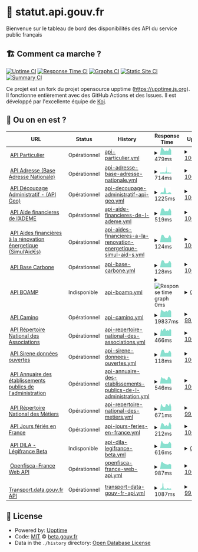 # 🚥 statut.api.gouv.fr

Bienvenue sur le tableau de bord des disponibilités des API du service public français

## 🏗 Comment ca marche ?

[![Uptime CI](https://github.com/betagouv/status.api.gouv.fr/workflows/Uptime%20CI/badge.svg)](https://github.com/betagouv/statut.api.gouv.fr/actions?query=workflow%3A%22Uptime+CI%22)
[![Response Time CI](https://github.com/betagouv/status.api.gouv.fr/workflows/Response%20Time%20CI/badge.svg)](https://github.com/betagouv/statut.api.gouv.fr/actions?query=workflow%3A%22Response+Time+CI%22)
[![Graphs CI](https://github.com/betagouv/status.api.gouv.fr/workflows/Graphs%20CI/badge.svg)](https://github.com/betagouv/statut.api.gouv.fr/actions?query=workflow%3A%22Graphs+CI%22)
[![Static Site CI](https://github.com/betagouv/status.api.gouv.fr/workflows/Static%20Site%20CI/badge.svg)](https://github.com/betagouv/statut.api.gouv.fr/actions?query=workflow%3A%22Static+Site+CI%22)
[![Summary CI](https://github.com/betagouv/status.api.gouv.fr/workflows/Summary%20CI/badge.svg)](https://github.com/betagouv/statut.api.gouv.fr/actions?query=workflow%3A%22Summary+CI%22)

Ce projet est un fork du projet opensource upptime (https://upptime.js.org). Il fonctionne entièrement avec des GitHub Actions et des Issues. Il est développé par l'excellente équipe de [Koj](https://koj.co).

## 🦦 Ou on en est ?

<!--start: status pages-->
<!-- This summary is generated by Upptime (https://github.com/upptime/upptime) -->
<!-- Do not edit this manually, your changes will be overwritten -->
<!-- prettier-ignore -->
| URL | Status | History | Response Time | Uptime |
| --- | ------ | ------- | ------------- | ------ |
| <img alt="" src="https://favicons.githubusercontent.com/particulier.api.gouv.fr" height="13"> [API Particulier](https://particulier.api.gouv.fr/api/ping) | Opérationnel | [api-particulier.yml](https://github.com/betagouv/statut.api.gouv.fr/commits/HEAD/history/api-particulier.yml) | <details><summary><img alt="Response time graph" src="./graphs/api-particulier/response-time-week.png" height="20"> 479ms</summary><br><a href="https://statut.api.gouv.fr/history/api-particulier"><img alt="Response time 667" src="https://img.shields.io/endpoint?url=https%3A%2F%2Fraw.githubusercontent.com%2Fbetagouv%2Fstatut.api.gouv.fr%2FHEAD%2Fapi%2Fapi-particulier%2Fresponse-time.json"></a><br><a href="https://statut.api.gouv.fr/history/api-particulier"><img alt="24-hour response time 375" src="https://img.shields.io/endpoint?url=https%3A%2F%2Fraw.githubusercontent.com%2Fbetagouv%2Fstatut.api.gouv.fr%2FHEAD%2Fapi%2Fapi-particulier%2Fresponse-time-day.json"></a><br><a href="https://statut.api.gouv.fr/history/api-particulier"><img alt="7-day response time 479" src="https://img.shields.io/endpoint?url=https%3A%2F%2Fraw.githubusercontent.com%2Fbetagouv%2Fstatut.api.gouv.fr%2FHEAD%2Fapi%2Fapi-particulier%2Fresponse-time-week.json"></a><br><a href="https://statut.api.gouv.fr/history/api-particulier"><img alt="30-day response time 564" src="https://img.shields.io/endpoint?url=https%3A%2F%2Fraw.githubusercontent.com%2Fbetagouv%2Fstatut.api.gouv.fr%2FHEAD%2Fapi%2Fapi-particulier%2Fresponse-time-month.json"></a><br><a href="https://statut.api.gouv.fr/history/api-particulier"><img alt="1-year response time 667" src="https://img.shields.io/endpoint?url=https%3A%2F%2Fraw.githubusercontent.com%2Fbetagouv%2Fstatut.api.gouv.fr%2FHEAD%2Fapi%2Fapi-particulier%2Fresponse-time-year.json"></a></details> | <details><summary><a href="https://statut.api.gouv.fr/history/api-particulier">100.00%</a></summary><a href="https://statut.api.gouv.fr/history/api-particulier"><img alt="All-time uptime 100.00%" src="https://img.shields.io/endpoint?url=https%3A%2F%2Fraw.githubusercontent.com%2Fbetagouv%2Fstatut.api.gouv.fr%2FHEAD%2Fapi%2Fapi-particulier%2Fuptime.json"></a><br><a href="https://statut.api.gouv.fr/history/api-particulier"><img alt="24-hour uptime 100.00%" src="https://img.shields.io/endpoint?url=https%3A%2F%2Fraw.githubusercontent.com%2Fbetagouv%2Fstatut.api.gouv.fr%2FHEAD%2Fapi%2Fapi-particulier%2Fuptime-day.json"></a><br><a href="https://statut.api.gouv.fr/history/api-particulier"><img alt="7-day uptime 100.00%" src="https://img.shields.io/endpoint?url=https%3A%2F%2Fraw.githubusercontent.com%2Fbetagouv%2Fstatut.api.gouv.fr%2FHEAD%2Fapi%2Fapi-particulier%2Fuptime-week.json"></a><br><a href="https://statut.api.gouv.fr/history/api-particulier"><img alt="30-day uptime 100.00%" src="https://img.shields.io/endpoint?url=https%3A%2F%2Fraw.githubusercontent.com%2Fbetagouv%2Fstatut.api.gouv.fr%2FHEAD%2Fapi%2Fapi-particulier%2Fuptime-month.json"></a><br><a href="https://statut.api.gouv.fr/history/api-particulier"><img alt="1-year uptime 100.00%" src="https://img.shields.io/endpoint?url=https%3A%2F%2Fraw.githubusercontent.com%2Fbetagouv%2Fstatut.api.gouv.fr%2FHEAD%2Fapi%2Fapi-particulier%2Fuptime-year.json"></a></details>
| <img alt="" src="https://favicons.githubusercontent.com/api-adresse.data.gouv.fr" height="13"> [API Adresse (Base Adresse Nationale)](https://api-adresse.data.gouv.fr/search/?q=8+bd+du+port) | Opérationnel | [api-adresse-base-adresse-nationale.yml](https://github.com/betagouv/statut.api.gouv.fr/commits/HEAD/history/api-adresse-base-adresse-nationale.yml) | <details><summary><img alt="Response time graph" src="./graphs/api-adresse-base-adresse-nationale/response-time-week.png" height="20"> 714ms</summary><br><a href="https://statut.api.gouv.fr/history/api-adresse-base-adresse-nationale"><img alt="Response time 1401" src="https://img.shields.io/endpoint?url=https%3A%2F%2Fraw.githubusercontent.com%2Fbetagouv%2Fstatut.api.gouv.fr%2FHEAD%2Fapi%2Fapi-adresse-base-adresse-nationale%2Fresponse-time.json"></a><br><a href="https://statut.api.gouv.fr/history/api-adresse-base-adresse-nationale"><img alt="24-hour response time 674" src="https://img.shields.io/endpoint?url=https%3A%2F%2Fraw.githubusercontent.com%2Fbetagouv%2Fstatut.api.gouv.fr%2FHEAD%2Fapi%2Fapi-adresse-base-adresse-nationale%2Fresponse-time-day.json"></a><br><a href="https://statut.api.gouv.fr/history/api-adresse-base-adresse-nationale"><img alt="7-day response time 714" src="https://img.shields.io/endpoint?url=https%3A%2F%2Fraw.githubusercontent.com%2Fbetagouv%2Fstatut.api.gouv.fr%2FHEAD%2Fapi%2Fapi-adresse-base-adresse-nationale%2Fresponse-time-week.json"></a><br><a href="https://statut.api.gouv.fr/history/api-adresse-base-adresse-nationale"><img alt="30-day response time 852" src="https://img.shields.io/endpoint?url=https%3A%2F%2Fraw.githubusercontent.com%2Fbetagouv%2Fstatut.api.gouv.fr%2FHEAD%2Fapi%2Fapi-adresse-base-adresse-nationale%2Fresponse-time-month.json"></a><br><a href="https://statut.api.gouv.fr/history/api-adresse-base-adresse-nationale"><img alt="1-year response time 1401" src="https://img.shields.io/endpoint?url=https%3A%2F%2Fraw.githubusercontent.com%2Fbetagouv%2Fstatut.api.gouv.fr%2FHEAD%2Fapi%2Fapi-adresse-base-adresse-nationale%2Fresponse-time-year.json"></a></details> | <details><summary><a href="https://statut.api.gouv.fr/history/api-adresse-base-adresse-nationale">100.00%</a></summary><a href="https://statut.api.gouv.fr/history/api-adresse-base-adresse-nationale"><img alt="All-time uptime 99.85%" src="https://img.shields.io/endpoint?url=https%3A%2F%2Fraw.githubusercontent.com%2Fbetagouv%2Fstatut.api.gouv.fr%2FHEAD%2Fapi%2Fapi-adresse-base-adresse-nationale%2Fuptime.json"></a><br><a href="https://statut.api.gouv.fr/history/api-adresse-base-adresse-nationale"><img alt="24-hour uptime 100.00%" src="https://img.shields.io/endpoint?url=https%3A%2F%2Fraw.githubusercontent.com%2Fbetagouv%2Fstatut.api.gouv.fr%2FHEAD%2Fapi%2Fapi-adresse-base-adresse-nationale%2Fuptime-day.json"></a><br><a href="https://statut.api.gouv.fr/history/api-adresse-base-adresse-nationale"><img alt="7-day uptime 100.00%" src="https://img.shields.io/endpoint?url=https%3A%2F%2Fraw.githubusercontent.com%2Fbetagouv%2Fstatut.api.gouv.fr%2FHEAD%2Fapi%2Fapi-adresse-base-adresse-nationale%2Fuptime-week.json"></a><br><a href="https://statut.api.gouv.fr/history/api-adresse-base-adresse-nationale"><img alt="30-day uptime 98.97%" src="https://img.shields.io/endpoint?url=https%3A%2F%2Fraw.githubusercontent.com%2Fbetagouv%2Fstatut.api.gouv.fr%2FHEAD%2Fapi%2Fapi-adresse-base-adresse-nationale%2Fuptime-month.json"></a><br><a href="https://statut.api.gouv.fr/history/api-adresse-base-adresse-nationale"><img alt="1-year uptime 99.85%" src="https://img.shields.io/endpoint?url=https%3A%2F%2Fraw.githubusercontent.com%2Fbetagouv%2Fstatut.api.gouv.fr%2FHEAD%2Fapi%2Fapi-adresse-base-adresse-nationale%2Fuptime-year.json"></a></details>
| <img alt="" src="https://favicons.githubusercontent.com/geo.api.gouv.fr" height="13"> [API Découpage Administratif - (API Geo)](https://geo.api.gouv.fr/regions/01?fields=nom,code) | Opérationnel | [api-decoupage-administratif-api-geo.yml](https://github.com/betagouv/statut.api.gouv.fr/commits/HEAD/history/api-decoupage-administratif-api-geo.yml) | <details><summary><img alt="Response time graph" src="./graphs/api-decoupage-administratif-api-geo/response-time-week.png" height="20"> 1225ms</summary><br><a href="https://statut.api.gouv.fr/history/api-decoupage-administratif-api-geo"><img alt="Response time 832" src="https://img.shields.io/endpoint?url=https%3A%2F%2Fraw.githubusercontent.com%2Fbetagouv%2Fstatut.api.gouv.fr%2FHEAD%2Fapi%2Fapi-decoupage-administratif-api-geo%2Fresponse-time.json"></a><br><a href="https://statut.api.gouv.fr/history/api-decoupage-administratif-api-geo"><img alt="24-hour response time 632" src="https://img.shields.io/endpoint?url=https%3A%2F%2Fraw.githubusercontent.com%2Fbetagouv%2Fstatut.api.gouv.fr%2FHEAD%2Fapi%2Fapi-decoupage-administratif-api-geo%2Fresponse-time-day.json"></a><br><a href="https://statut.api.gouv.fr/history/api-decoupage-administratif-api-geo"><img alt="7-day response time 1225" src="https://img.shields.io/endpoint?url=https%3A%2F%2Fraw.githubusercontent.com%2Fbetagouv%2Fstatut.api.gouv.fr%2FHEAD%2Fapi%2Fapi-decoupage-administratif-api-geo%2Fresponse-time-week.json"></a><br><a href="https://statut.api.gouv.fr/history/api-decoupage-administratif-api-geo"><img alt="30-day response time 945" src="https://img.shields.io/endpoint?url=https%3A%2F%2Fraw.githubusercontent.com%2Fbetagouv%2Fstatut.api.gouv.fr%2FHEAD%2Fapi%2Fapi-decoupage-administratif-api-geo%2Fresponse-time-month.json"></a><br><a href="https://statut.api.gouv.fr/history/api-decoupage-administratif-api-geo"><img alt="1-year response time 832" src="https://img.shields.io/endpoint?url=https%3A%2F%2Fraw.githubusercontent.com%2Fbetagouv%2Fstatut.api.gouv.fr%2FHEAD%2Fapi%2Fapi-decoupage-administratif-api-geo%2Fresponse-time-year.json"></a></details> | <details><summary><a href="https://statut.api.gouv.fr/history/api-decoupage-administratif-api-geo">100.00%</a></summary><a href="https://statut.api.gouv.fr/history/api-decoupage-administratif-api-geo"><img alt="All-time uptime 99.42%" src="https://img.shields.io/endpoint?url=https%3A%2F%2Fraw.githubusercontent.com%2Fbetagouv%2Fstatut.api.gouv.fr%2FHEAD%2Fapi%2Fapi-decoupage-administratif-api-geo%2Fuptime.json"></a><br><a href="https://statut.api.gouv.fr/history/api-decoupage-administratif-api-geo"><img alt="24-hour uptime 100.00%" src="https://img.shields.io/endpoint?url=https%3A%2F%2Fraw.githubusercontent.com%2Fbetagouv%2Fstatut.api.gouv.fr%2FHEAD%2Fapi%2Fapi-decoupage-administratif-api-geo%2Fuptime-day.json"></a><br><a href="https://statut.api.gouv.fr/history/api-decoupage-administratif-api-geo"><img alt="7-day uptime 100.00%" src="https://img.shields.io/endpoint?url=https%3A%2F%2Fraw.githubusercontent.com%2Fbetagouv%2Fstatut.api.gouv.fr%2FHEAD%2Fapi%2Fapi-decoupage-administratif-api-geo%2Fuptime-week.json"></a><br><a href="https://statut.api.gouv.fr/history/api-decoupage-administratif-api-geo"><img alt="30-day uptime 100.00%" src="https://img.shields.io/endpoint?url=https%3A%2F%2Fraw.githubusercontent.com%2Fbetagouv%2Fstatut.api.gouv.fr%2FHEAD%2Fapi%2Fapi-decoupage-administratif-api-geo%2Fuptime-month.json"></a><br><a href="https://statut.api.gouv.fr/history/api-decoupage-administratif-api-geo"><img alt="1-year uptime 99.42%" src="https://img.shields.io/endpoint?url=https%3A%2F%2Fraw.githubusercontent.com%2Fbetagouv%2Fstatut.api.gouv.fr%2FHEAD%2Fapi%2Fapi-decoupage-administratif-api-geo%2Fuptime-year.json"></a></details>
| <img alt="" src="https://favicons.githubusercontent.com/koumoul.com" height="13"> [API Aide financieres de l’ADEME](https://koumoul.com/s/data-fair/api/v1/datasets/les-aides-financieres-de-l%27ademe/data-files) | Opérationnel | [api-aide-financieres-de-l-ademe.yml](https://github.com/betagouv/statut.api.gouv.fr/commits/HEAD/history/api-aide-financieres-de-l-ademe.yml) | <details><summary><img alt="Response time graph" src="./graphs/api-aide-financieres-de-l-ademe/response-time-week.png" height="20"> 519ms</summary><br><a href="https://statut.api.gouv.fr/history/api-aide-financieres-de-l-ademe"><img alt="Response time 543" src="https://img.shields.io/endpoint?url=https%3A%2F%2Fraw.githubusercontent.com%2Fbetagouv%2Fstatut.api.gouv.fr%2FHEAD%2Fapi%2Fapi-aide-financieres-de-l-ademe%2Fresponse-time.json"></a><br><a href="https://statut.api.gouv.fr/history/api-aide-financieres-de-l-ademe"><img alt="24-hour response time 462" src="https://img.shields.io/endpoint?url=https%3A%2F%2Fraw.githubusercontent.com%2Fbetagouv%2Fstatut.api.gouv.fr%2FHEAD%2Fapi%2Fapi-aide-financieres-de-l-ademe%2Fresponse-time-day.json"></a><br><a href="https://statut.api.gouv.fr/history/api-aide-financieres-de-l-ademe"><img alt="7-day response time 519" src="https://img.shields.io/endpoint?url=https%3A%2F%2Fraw.githubusercontent.com%2Fbetagouv%2Fstatut.api.gouv.fr%2FHEAD%2Fapi%2Fapi-aide-financieres-de-l-ademe%2Fresponse-time-week.json"></a><br><a href="https://statut.api.gouv.fr/history/api-aide-financieres-de-l-ademe"><img alt="30-day response time 592" src="https://img.shields.io/endpoint?url=https%3A%2F%2Fraw.githubusercontent.com%2Fbetagouv%2Fstatut.api.gouv.fr%2FHEAD%2Fapi%2Fapi-aide-financieres-de-l-ademe%2Fresponse-time-month.json"></a><br><a href="https://statut.api.gouv.fr/history/api-aide-financieres-de-l-ademe"><img alt="1-year response time 543" src="https://img.shields.io/endpoint?url=https%3A%2F%2Fraw.githubusercontent.com%2Fbetagouv%2Fstatut.api.gouv.fr%2FHEAD%2Fapi%2Fapi-aide-financieres-de-l-ademe%2Fresponse-time-year.json"></a></details> | <details><summary><a href="https://statut.api.gouv.fr/history/api-aide-financieres-de-l-ademe">100.00%</a></summary><a href="https://statut.api.gouv.fr/history/api-aide-financieres-de-l-ademe"><img alt="All-time uptime 99.98%" src="https://img.shields.io/endpoint?url=https%3A%2F%2Fraw.githubusercontent.com%2Fbetagouv%2Fstatut.api.gouv.fr%2FHEAD%2Fapi%2Fapi-aide-financieres-de-l-ademe%2Fuptime.json"></a><br><a href="https://statut.api.gouv.fr/history/api-aide-financieres-de-l-ademe"><img alt="24-hour uptime 100.00%" src="https://img.shields.io/endpoint?url=https%3A%2F%2Fraw.githubusercontent.com%2Fbetagouv%2Fstatut.api.gouv.fr%2FHEAD%2Fapi%2Fapi-aide-financieres-de-l-ademe%2Fuptime-day.json"></a><br><a href="https://statut.api.gouv.fr/history/api-aide-financieres-de-l-ademe"><img alt="7-day uptime 100.00%" src="https://img.shields.io/endpoint?url=https%3A%2F%2Fraw.githubusercontent.com%2Fbetagouv%2Fstatut.api.gouv.fr%2FHEAD%2Fapi%2Fapi-aide-financieres-de-l-ademe%2Fuptime-week.json"></a><br><a href="https://statut.api.gouv.fr/history/api-aide-financieres-de-l-ademe"><img alt="30-day uptime 100.00%" src="https://img.shields.io/endpoint?url=https%3A%2F%2Fraw.githubusercontent.com%2Fbetagouv%2Fstatut.api.gouv.fr%2FHEAD%2Fapi%2Fapi-aide-financieres-de-l-ademe%2Fuptime-month.json"></a><br><a href="https://statut.api.gouv.fr/history/api-aide-financieres-de-l-ademe"><img alt="1-year uptime 99.98%" src="https://img.shields.io/endpoint?url=https%3A%2F%2Fraw.githubusercontent.com%2Fbetagouv%2Fstatut.api.gouv.fr%2FHEAD%2Fapi%2Fapi-aide-financieres-de-l-ademe%2Fuptime-year.json"></a></details>
| <img alt="" src="https://favicons.githubusercontent.com/koumoul.com" height="13"> [API Aides financières à la rénovation énergetique (Simul’Aid€s)](https://koumoul.com/s/data-fair/api/v1/datasets/simul%27aideuros-dispositifs/data-files) | Opérationnel | [api-aides-financieres-a-la-renovation-energetique-simul-aid-s.yml](https://github.com/betagouv/statut.api.gouv.fr/commits/HEAD/history/api-aides-financieres-a-la-renovation-energetique-simul-aid-s.yml) | <details><summary><img alt="Response time graph" src="./graphs/api-aides-financieres-a-la-renovation-energetique-simul-aid-s/response-time-week.png" height="20"> 124ms</summary><br><a href="https://statut.api.gouv.fr/history/api-aides-financieres-a-la-renovation-energetique-simul-aid-s"><img alt="Response time 130" src="https://img.shields.io/endpoint?url=https%3A%2F%2Fraw.githubusercontent.com%2Fbetagouv%2Fstatut.api.gouv.fr%2FHEAD%2Fapi%2Fapi-aides-financieres-a-la-renovation-energetique-simul-aid-s%2Fresponse-time.json"></a><br><a href="https://statut.api.gouv.fr/history/api-aides-financieres-a-la-renovation-energetique-simul-aid-s"><img alt="24-hour response time 114" src="https://img.shields.io/endpoint?url=https%3A%2F%2Fraw.githubusercontent.com%2Fbetagouv%2Fstatut.api.gouv.fr%2FHEAD%2Fapi%2Fapi-aides-financieres-a-la-renovation-energetique-simul-aid-s%2Fresponse-time-day.json"></a><br><a href="https://statut.api.gouv.fr/history/api-aides-financieres-a-la-renovation-energetique-simul-aid-s"><img alt="7-day response time 124" src="https://img.shields.io/endpoint?url=https%3A%2F%2Fraw.githubusercontent.com%2Fbetagouv%2Fstatut.api.gouv.fr%2FHEAD%2Fapi%2Fapi-aides-financieres-a-la-renovation-energetique-simul-aid-s%2Fresponse-time-week.json"></a><br><a href="https://statut.api.gouv.fr/history/api-aides-financieres-a-la-renovation-energetique-simul-aid-s"><img alt="30-day response time 139" src="https://img.shields.io/endpoint?url=https%3A%2F%2Fraw.githubusercontent.com%2Fbetagouv%2Fstatut.api.gouv.fr%2FHEAD%2Fapi%2Fapi-aides-financieres-a-la-renovation-energetique-simul-aid-s%2Fresponse-time-month.json"></a><br><a href="https://statut.api.gouv.fr/history/api-aides-financieres-a-la-renovation-energetique-simul-aid-s"><img alt="1-year response time 130" src="https://img.shields.io/endpoint?url=https%3A%2F%2Fraw.githubusercontent.com%2Fbetagouv%2Fstatut.api.gouv.fr%2FHEAD%2Fapi%2Fapi-aides-financieres-a-la-renovation-energetique-simul-aid-s%2Fresponse-time-year.json"></a></details> | <details><summary><a href="https://statut.api.gouv.fr/history/api-aides-financieres-a-la-renovation-energetique-simul-aid-s">100.00%</a></summary><a href="https://statut.api.gouv.fr/history/api-aides-financieres-a-la-renovation-energetique-simul-aid-s"><img alt="All-time uptime 100.00%" src="https://img.shields.io/endpoint?url=https%3A%2F%2Fraw.githubusercontent.com%2Fbetagouv%2Fstatut.api.gouv.fr%2FHEAD%2Fapi%2Fapi-aides-financieres-a-la-renovation-energetique-simul-aid-s%2Fuptime.json"></a><br><a href="https://statut.api.gouv.fr/history/api-aides-financieres-a-la-renovation-energetique-simul-aid-s"><img alt="24-hour uptime 100.00%" src="https://img.shields.io/endpoint?url=https%3A%2F%2Fraw.githubusercontent.com%2Fbetagouv%2Fstatut.api.gouv.fr%2FHEAD%2Fapi%2Fapi-aides-financieres-a-la-renovation-energetique-simul-aid-s%2Fuptime-day.json"></a><br><a href="https://statut.api.gouv.fr/history/api-aides-financieres-a-la-renovation-energetique-simul-aid-s"><img alt="7-day uptime 100.00%" src="https://img.shields.io/endpoint?url=https%3A%2F%2Fraw.githubusercontent.com%2Fbetagouv%2Fstatut.api.gouv.fr%2FHEAD%2Fapi%2Fapi-aides-financieres-a-la-renovation-energetique-simul-aid-s%2Fuptime-week.json"></a><br><a href="https://statut.api.gouv.fr/history/api-aides-financieres-a-la-renovation-energetique-simul-aid-s"><img alt="30-day uptime 100.00%" src="https://img.shields.io/endpoint?url=https%3A%2F%2Fraw.githubusercontent.com%2Fbetagouv%2Fstatut.api.gouv.fr%2FHEAD%2Fapi%2Fapi-aides-financieres-a-la-renovation-energetique-simul-aid-s%2Fuptime-month.json"></a><br><a href="https://statut.api.gouv.fr/history/api-aides-financieres-a-la-renovation-energetique-simul-aid-s"><img alt="1-year uptime 100.00%" src="https://img.shields.io/endpoint?url=https%3A%2F%2Fraw.githubusercontent.com%2Fbetagouv%2Fstatut.api.gouv.fr%2FHEAD%2Fapi%2Fapi-aides-financieres-a-la-renovation-energetique-simul-aid-s%2Fuptime-year.json"></a></details>
| <img alt="" src="https://favicons.githubusercontent.com/koumoul.com" height="13"> [API Base Carbone](https://koumoul.com/s/data-fair/api/v1/datasets/base-carbone(r)/data-files) | Opérationnel | [api-base-carbone.yml](https://github.com/betagouv/statut.api.gouv.fr/commits/HEAD/history/api-base-carbone.yml) | <details><summary><img alt="Response time graph" src="./graphs/api-base-carbone/response-time-week.png" height="20"> 128ms</summary><br><a href="https://statut.api.gouv.fr/history/api-base-carbone"><img alt="Response time 153" src="https://img.shields.io/endpoint?url=https%3A%2F%2Fraw.githubusercontent.com%2Fbetagouv%2Fstatut.api.gouv.fr%2FHEAD%2Fapi%2Fapi-base-carbone%2Fresponse-time.json"></a><br><a href="https://statut.api.gouv.fr/history/api-base-carbone"><img alt="24-hour response time 109" src="https://img.shields.io/endpoint?url=https%3A%2F%2Fraw.githubusercontent.com%2Fbetagouv%2Fstatut.api.gouv.fr%2FHEAD%2Fapi%2Fapi-base-carbone%2Fresponse-time-day.json"></a><br><a href="https://statut.api.gouv.fr/history/api-base-carbone"><img alt="7-day response time 128" src="https://img.shields.io/endpoint?url=https%3A%2F%2Fraw.githubusercontent.com%2Fbetagouv%2Fstatut.api.gouv.fr%2FHEAD%2Fapi%2Fapi-base-carbone%2Fresponse-time-week.json"></a><br><a href="https://statut.api.gouv.fr/history/api-base-carbone"><img alt="30-day response time 140" src="https://img.shields.io/endpoint?url=https%3A%2F%2Fraw.githubusercontent.com%2Fbetagouv%2Fstatut.api.gouv.fr%2FHEAD%2Fapi%2Fapi-base-carbone%2Fresponse-time-month.json"></a><br><a href="https://statut.api.gouv.fr/history/api-base-carbone"><img alt="1-year response time 153" src="https://img.shields.io/endpoint?url=https%3A%2F%2Fraw.githubusercontent.com%2Fbetagouv%2Fstatut.api.gouv.fr%2FHEAD%2Fapi%2Fapi-base-carbone%2Fresponse-time-year.json"></a></details> | <details><summary><a href="https://statut.api.gouv.fr/history/api-base-carbone">100.00%</a></summary><a href="https://statut.api.gouv.fr/history/api-base-carbone"><img alt="All-time uptime 99.98%" src="https://img.shields.io/endpoint?url=https%3A%2F%2Fraw.githubusercontent.com%2Fbetagouv%2Fstatut.api.gouv.fr%2FHEAD%2Fapi%2Fapi-base-carbone%2Fuptime.json"></a><br><a href="https://statut.api.gouv.fr/history/api-base-carbone"><img alt="24-hour uptime 100.00%" src="https://img.shields.io/endpoint?url=https%3A%2F%2Fraw.githubusercontent.com%2Fbetagouv%2Fstatut.api.gouv.fr%2FHEAD%2Fapi%2Fapi-base-carbone%2Fuptime-day.json"></a><br><a href="https://statut.api.gouv.fr/history/api-base-carbone"><img alt="7-day uptime 100.00%" src="https://img.shields.io/endpoint?url=https%3A%2F%2Fraw.githubusercontent.com%2Fbetagouv%2Fstatut.api.gouv.fr%2FHEAD%2Fapi%2Fapi-base-carbone%2Fuptime-week.json"></a><br><a href="https://statut.api.gouv.fr/history/api-base-carbone"><img alt="30-day uptime 100.00%" src="https://img.shields.io/endpoint?url=https%3A%2F%2Fraw.githubusercontent.com%2Fbetagouv%2Fstatut.api.gouv.fr%2FHEAD%2Fapi%2Fapi-base-carbone%2Fuptime-month.json"></a><br><a href="https://statut.api.gouv.fr/history/api-base-carbone"><img alt="1-year uptime 99.98%" src="https://img.shields.io/endpoint?url=https%3A%2F%2Fraw.githubusercontent.com%2Fbetagouv%2Fstatut.api.gouv.fr%2FHEAD%2Fapi%2Fapi-base-carbone%2Fuptime-year.json"></a></details>
| <img alt="" src="https://favicons.githubusercontent.com/api.dila.fr" height="13"> [API BOAMP](https://api.dila.fr/opendata/api-boamp/annonces/search?criterion=test) | Indisponible | [api-boamp.yml](https://github.com/betagouv/statut.api.gouv.fr/commits/HEAD/history/api-boamp.yml) | <details><summary><img alt="Response time graph" src="./graphs/api-boamp/response-time-week.png" height="20"> 0ms</summary><br><a href="https://statut.api.gouv.fr/history/api-boamp"><img alt="Response time 0" src="https://img.shields.io/endpoint?url=https%3A%2F%2Fraw.githubusercontent.com%2Fbetagouv%2Fstatut.api.gouv.fr%2FHEAD%2Fapi%2Fapi-boamp%2Fresponse-time.json"></a><br><a href="https://statut.api.gouv.fr/history/api-boamp"><img alt="24-hour response time 0" src="https://img.shields.io/endpoint?url=https%3A%2F%2Fraw.githubusercontent.com%2Fbetagouv%2Fstatut.api.gouv.fr%2FHEAD%2Fapi%2Fapi-boamp%2Fresponse-time-day.json"></a><br><a href="https://statut.api.gouv.fr/history/api-boamp"><img alt="7-day response time 0" src="https://img.shields.io/endpoint?url=https%3A%2F%2Fraw.githubusercontent.com%2Fbetagouv%2Fstatut.api.gouv.fr%2FHEAD%2Fapi%2Fapi-boamp%2Fresponse-time-week.json"></a><br><a href="https://statut.api.gouv.fr/history/api-boamp"><img alt="30-day response time 0" src="https://img.shields.io/endpoint?url=https%3A%2F%2Fraw.githubusercontent.com%2Fbetagouv%2Fstatut.api.gouv.fr%2FHEAD%2Fapi%2Fapi-boamp%2Fresponse-time-month.json"></a><br><a href="https://statut.api.gouv.fr/history/api-boamp"><img alt="1-year response time 0" src="https://img.shields.io/endpoint?url=https%3A%2F%2Fraw.githubusercontent.com%2Fbetagouv%2Fstatut.api.gouv.fr%2FHEAD%2Fapi%2Fapi-boamp%2Fresponse-time-year.json"></a></details> | <details><summary><a href="https://statut.api.gouv.fr/history/api-boamp">0.00%</a></summary><a href="https://statut.api.gouv.fr/history/api-boamp"><img alt="All-time uptime 0.00%" src="https://img.shields.io/endpoint?url=https%3A%2F%2Fraw.githubusercontent.com%2Fbetagouv%2Fstatut.api.gouv.fr%2FHEAD%2Fapi%2Fapi-boamp%2Fuptime.json"></a><br><a href="https://statut.api.gouv.fr/history/api-boamp"><img alt="24-hour uptime 0.00%" src="https://img.shields.io/endpoint?url=https%3A%2F%2Fraw.githubusercontent.com%2Fbetagouv%2Fstatut.api.gouv.fr%2FHEAD%2Fapi%2Fapi-boamp%2Fuptime-day.json"></a><br><a href="https://statut.api.gouv.fr/history/api-boamp"><img alt="7-day uptime 0.00%" src="https://img.shields.io/endpoint?url=https%3A%2F%2Fraw.githubusercontent.com%2Fbetagouv%2Fstatut.api.gouv.fr%2FHEAD%2Fapi%2Fapi-boamp%2Fuptime-week.json"></a><br><a href="https://statut.api.gouv.fr/history/api-boamp"><img alt="30-day uptime 1.38%" src="https://img.shields.io/endpoint?url=https%3A%2F%2Fraw.githubusercontent.com%2Fbetagouv%2Fstatut.api.gouv.fr%2FHEAD%2Fapi%2Fapi-boamp%2Fuptime-month.json"></a><br><a href="https://statut.api.gouv.fr/history/api-boamp"><img alt="1-year uptime 0.00%" src="https://img.shields.io/endpoint?url=https%3A%2F%2Fraw.githubusercontent.com%2Fbetagouv%2Fstatut.api.gouv.fr%2FHEAD%2Fapi%2Fapi-boamp%2Fuptime-year.json"></a></details>
| <img alt="" src="https://favicons.githubusercontent.com/api.camino.beta.gouv.fr" height="13"> [API Camino](https://api.camino.beta.gouv.fr/titres) | Opérationnel | [api-camino.yml](https://github.com/betagouv/statut.api.gouv.fr/commits/HEAD/history/api-camino.yml) | <details><summary><img alt="Response time graph" src="./graphs/api-camino/response-time-week.png" height="20"> 19837ms</summary><br><a href="https://statut.api.gouv.fr/history/api-camino"><img alt="Response time 18277" src="https://img.shields.io/endpoint?url=https%3A%2F%2Fraw.githubusercontent.com%2Fbetagouv%2Fstatut.api.gouv.fr%2FHEAD%2Fapi%2Fapi-camino%2Fresponse-time.json"></a><br><a href="https://statut.api.gouv.fr/history/api-camino"><img alt="24-hour response time 17860" src="https://img.shields.io/endpoint?url=https%3A%2F%2Fraw.githubusercontent.com%2Fbetagouv%2Fstatut.api.gouv.fr%2FHEAD%2Fapi%2Fapi-camino%2Fresponse-time-day.json"></a><br><a href="https://statut.api.gouv.fr/history/api-camino"><img alt="7-day response time 19837" src="https://img.shields.io/endpoint?url=https%3A%2F%2Fraw.githubusercontent.com%2Fbetagouv%2Fstatut.api.gouv.fr%2FHEAD%2Fapi%2Fapi-camino%2Fresponse-time-week.json"></a><br><a href="https://statut.api.gouv.fr/history/api-camino"><img alt="30-day response time 19749" src="https://img.shields.io/endpoint?url=https%3A%2F%2Fraw.githubusercontent.com%2Fbetagouv%2Fstatut.api.gouv.fr%2FHEAD%2Fapi%2Fapi-camino%2Fresponse-time-month.json"></a><br><a href="https://statut.api.gouv.fr/history/api-camino"><img alt="1-year response time 18277" src="https://img.shields.io/endpoint?url=https%3A%2F%2Fraw.githubusercontent.com%2Fbetagouv%2Fstatut.api.gouv.fr%2FHEAD%2Fapi%2Fapi-camino%2Fresponse-time-year.json"></a></details> | <details><summary><a href="https://statut.api.gouv.fr/history/api-camino">99.85%</a></summary><a href="https://statut.api.gouv.fr/history/api-camino"><img alt="All-time uptime 98.79%" src="https://img.shields.io/endpoint?url=https%3A%2F%2Fraw.githubusercontent.com%2Fbetagouv%2Fstatut.api.gouv.fr%2FHEAD%2Fapi%2Fapi-camino%2Fuptime.json"></a><br><a href="https://statut.api.gouv.fr/history/api-camino"><img alt="24-hour uptime 100.00%" src="https://img.shields.io/endpoint?url=https%3A%2F%2Fraw.githubusercontent.com%2Fbetagouv%2Fstatut.api.gouv.fr%2FHEAD%2Fapi%2Fapi-camino%2Fuptime-day.json"></a><br><a href="https://statut.api.gouv.fr/history/api-camino"><img alt="7-day uptime 99.85%" src="https://img.shields.io/endpoint?url=https%3A%2F%2Fraw.githubusercontent.com%2Fbetagouv%2Fstatut.api.gouv.fr%2FHEAD%2Fapi%2Fapi-camino%2Fuptime-week.json"></a><br><a href="https://statut.api.gouv.fr/history/api-camino"><img alt="30-day uptime 99.72%" src="https://img.shields.io/endpoint?url=https%3A%2F%2Fraw.githubusercontent.com%2Fbetagouv%2Fstatut.api.gouv.fr%2FHEAD%2Fapi%2Fapi-camino%2Fuptime-month.json"></a><br><a href="https://statut.api.gouv.fr/history/api-camino"><img alt="1-year uptime 98.79%" src="https://img.shields.io/endpoint?url=https%3A%2F%2Fraw.githubusercontent.com%2Fbetagouv%2Fstatut.api.gouv.fr%2FHEAD%2Fapi%2Fapi-camino%2Fuptime-year.json"></a></details>
| <img alt="" src="https://favicons.githubusercontent.com/entreprise.data.gouv.fr" height="13"> [API Répertoire National des Associations](https://entreprise.data.gouv.fr/api/rna/v1/id/W9C1000188) | Opérationnel | [api-repertoire-national-des-associations.yml](https://github.com/betagouv/statut.api.gouv.fr/commits/HEAD/history/api-repertoire-national-des-associations.yml) | <details><summary><img alt="Response time graph" src="./graphs/api-repertoire-national-des-associations/response-time-week.png" height="20"> 466ms</summary><br><a href="https://statut.api.gouv.fr/history/api-repertoire-national-des-associations"><img alt="Response time 514" src="https://img.shields.io/endpoint?url=https%3A%2F%2Fraw.githubusercontent.com%2Fbetagouv%2Fstatut.api.gouv.fr%2FHEAD%2Fapi%2Fapi-repertoire-national-des-associations%2Fresponse-time.json"></a><br><a href="https://statut.api.gouv.fr/history/api-repertoire-national-des-associations"><img alt="24-hour response time 397" src="https://img.shields.io/endpoint?url=https%3A%2F%2Fraw.githubusercontent.com%2Fbetagouv%2Fstatut.api.gouv.fr%2FHEAD%2Fapi%2Fapi-repertoire-national-des-associations%2Fresponse-time-day.json"></a><br><a href="https://statut.api.gouv.fr/history/api-repertoire-national-des-associations"><img alt="7-day response time 466" src="https://img.shields.io/endpoint?url=https%3A%2F%2Fraw.githubusercontent.com%2Fbetagouv%2Fstatut.api.gouv.fr%2FHEAD%2Fapi%2Fapi-repertoire-national-des-associations%2Fresponse-time-week.json"></a><br><a href="https://statut.api.gouv.fr/history/api-repertoire-national-des-associations"><img alt="30-day response time 505" src="https://img.shields.io/endpoint?url=https%3A%2F%2Fraw.githubusercontent.com%2Fbetagouv%2Fstatut.api.gouv.fr%2FHEAD%2Fapi%2Fapi-repertoire-national-des-associations%2Fresponse-time-month.json"></a><br><a href="https://statut.api.gouv.fr/history/api-repertoire-national-des-associations"><img alt="1-year response time 514" src="https://img.shields.io/endpoint?url=https%3A%2F%2Fraw.githubusercontent.com%2Fbetagouv%2Fstatut.api.gouv.fr%2FHEAD%2Fapi%2Fapi-repertoire-national-des-associations%2Fresponse-time-year.json"></a></details> | <details><summary><a href="https://statut.api.gouv.fr/history/api-repertoire-national-des-associations">100.00%</a></summary><a href="https://statut.api.gouv.fr/history/api-repertoire-national-des-associations"><img alt="All-time uptime 99.99%" src="https://img.shields.io/endpoint?url=https%3A%2F%2Fraw.githubusercontent.com%2Fbetagouv%2Fstatut.api.gouv.fr%2FHEAD%2Fapi%2Fapi-repertoire-national-des-associations%2Fuptime.json"></a><br><a href="https://statut.api.gouv.fr/history/api-repertoire-national-des-associations"><img alt="24-hour uptime 100.00%" src="https://img.shields.io/endpoint?url=https%3A%2F%2Fraw.githubusercontent.com%2Fbetagouv%2Fstatut.api.gouv.fr%2FHEAD%2Fapi%2Fapi-repertoire-national-des-associations%2Fuptime-day.json"></a><br><a href="https://statut.api.gouv.fr/history/api-repertoire-national-des-associations"><img alt="7-day uptime 100.00%" src="https://img.shields.io/endpoint?url=https%3A%2F%2Fraw.githubusercontent.com%2Fbetagouv%2Fstatut.api.gouv.fr%2FHEAD%2Fapi%2Fapi-repertoire-national-des-associations%2Fuptime-week.json"></a><br><a href="https://statut.api.gouv.fr/history/api-repertoire-national-des-associations"><img alt="30-day uptime 99.94%" src="https://img.shields.io/endpoint?url=https%3A%2F%2Fraw.githubusercontent.com%2Fbetagouv%2Fstatut.api.gouv.fr%2FHEAD%2Fapi%2Fapi-repertoire-national-des-associations%2Fuptime-month.json"></a><br><a href="https://statut.api.gouv.fr/history/api-repertoire-national-des-associations"><img alt="1-year uptime 99.99%" src="https://img.shields.io/endpoint?url=https%3A%2F%2Fraw.githubusercontent.com%2Fbetagouv%2Fstatut.api.gouv.fr%2FHEAD%2Fapi%2Fapi-repertoire-national-des-associations%2Fuptime-year.json"></a></details>
| <img alt="" src="https://favicons.githubusercontent.com/entreprise.data.gouv.fr" height="13"> [API Sirene données ouvertes](https://entreprise.data.gouv.fr/api/sirene/v3/etablissements/?etat_administratif=A&siren=345184428) | Opérationnel | [api-sirene-donnees-ouvertes.yml](https://github.com/betagouv/statut.api.gouv.fr/commits/HEAD/history/api-sirene-donnees-ouvertes.yml) | <details><summary><img alt="Response time graph" src="./graphs/api-sirene-donnees-ouvertes/response-time-week.png" height="20"> 118ms</summary><br><a href="https://statut.api.gouv.fr/history/api-sirene-donnees-ouvertes"><img alt="Response time 403" src="https://img.shields.io/endpoint?url=https%3A%2F%2Fraw.githubusercontent.com%2Fbetagouv%2Fstatut.api.gouv.fr%2FHEAD%2Fapi%2Fapi-sirene-donnees-ouvertes%2Fresponse-time.json"></a><br><a href="https://statut.api.gouv.fr/history/api-sirene-donnees-ouvertes"><img alt="24-hour response time 95" src="https://img.shields.io/endpoint?url=https%3A%2F%2Fraw.githubusercontent.com%2Fbetagouv%2Fstatut.api.gouv.fr%2FHEAD%2Fapi%2Fapi-sirene-donnees-ouvertes%2Fresponse-time-day.json"></a><br><a href="https://statut.api.gouv.fr/history/api-sirene-donnees-ouvertes"><img alt="7-day response time 118" src="https://img.shields.io/endpoint?url=https%3A%2F%2Fraw.githubusercontent.com%2Fbetagouv%2Fstatut.api.gouv.fr%2FHEAD%2Fapi%2Fapi-sirene-donnees-ouvertes%2Fresponse-time-week.json"></a><br><a href="https://statut.api.gouv.fr/history/api-sirene-donnees-ouvertes"><img alt="30-day response time 137" src="https://img.shields.io/endpoint?url=https%3A%2F%2Fraw.githubusercontent.com%2Fbetagouv%2Fstatut.api.gouv.fr%2FHEAD%2Fapi%2Fapi-sirene-donnees-ouvertes%2Fresponse-time-month.json"></a><br><a href="https://statut.api.gouv.fr/history/api-sirene-donnees-ouvertes"><img alt="1-year response time 403" src="https://img.shields.io/endpoint?url=https%3A%2F%2Fraw.githubusercontent.com%2Fbetagouv%2Fstatut.api.gouv.fr%2FHEAD%2Fapi%2Fapi-sirene-donnees-ouvertes%2Fresponse-time-year.json"></a></details> | <details><summary><a href="https://statut.api.gouv.fr/history/api-sirene-donnees-ouvertes">100.00%</a></summary><a href="https://statut.api.gouv.fr/history/api-sirene-donnees-ouvertes"><img alt="All-time uptime 99.80%" src="https://img.shields.io/endpoint?url=https%3A%2F%2Fraw.githubusercontent.com%2Fbetagouv%2Fstatut.api.gouv.fr%2FHEAD%2Fapi%2Fapi-sirene-donnees-ouvertes%2Fuptime.json"></a><br><a href="https://statut.api.gouv.fr/history/api-sirene-donnees-ouvertes"><img alt="24-hour uptime 100.00%" src="https://img.shields.io/endpoint?url=https%3A%2F%2Fraw.githubusercontent.com%2Fbetagouv%2Fstatut.api.gouv.fr%2FHEAD%2Fapi%2Fapi-sirene-donnees-ouvertes%2Fuptime-day.json"></a><br><a href="https://statut.api.gouv.fr/history/api-sirene-donnees-ouvertes"><img alt="7-day uptime 100.00%" src="https://img.shields.io/endpoint?url=https%3A%2F%2Fraw.githubusercontent.com%2Fbetagouv%2Fstatut.api.gouv.fr%2FHEAD%2Fapi%2Fapi-sirene-donnees-ouvertes%2Fuptime-week.json"></a><br><a href="https://statut.api.gouv.fr/history/api-sirene-donnees-ouvertes"><img alt="30-day uptime 100.00%" src="https://img.shields.io/endpoint?url=https%3A%2F%2Fraw.githubusercontent.com%2Fbetagouv%2Fstatut.api.gouv.fr%2FHEAD%2Fapi%2Fapi-sirene-donnees-ouvertes%2Fuptime-month.json"></a><br><a href="https://statut.api.gouv.fr/history/api-sirene-donnees-ouvertes"><img alt="1-year uptime 99.80%" src="https://img.shields.io/endpoint?url=https%3A%2F%2Fraw.githubusercontent.com%2Fbetagouv%2Fstatut.api.gouv.fr%2FHEAD%2Fapi%2Fapi-sirene-donnees-ouvertes%2Fuptime-year.json"></a></details>
| <img alt="" src="https://favicons.githubusercontent.com/etablissements-publics.api.gouv.fr" height="13"> [API Annuaire des établissements publics de l'administration](https://etablissements-publics.api.gouv.fr/v3/departements/35/ccas) | Opérationnel | [api-annuaire-des-etablissements-publics-de-l-administration.yml](https://github.com/betagouv/statut.api.gouv.fr/commits/HEAD/history/api-annuaire-des-etablissements-publics-de-l-administration.yml) | <details><summary><img alt="Response time graph" src="./graphs/api-annuaire-des-etablissements-publics-de-l-administration/response-time-week.png" height="20"> 546ms</summary><br><a href="https://statut.api.gouv.fr/history/api-annuaire-des-etablissements-publics-de-l-administration"><img alt="Response time 566" src="https://img.shields.io/endpoint?url=https%3A%2F%2Fraw.githubusercontent.com%2Fbetagouv%2Fstatut.api.gouv.fr%2FHEAD%2Fapi%2Fapi-annuaire-des-etablissements-publics-de-l-administration%2Fresponse-time.json"></a><br><a href="https://statut.api.gouv.fr/history/api-annuaire-des-etablissements-publics-de-l-administration"><img alt="24-hour response time 439" src="https://img.shields.io/endpoint?url=https%3A%2F%2Fraw.githubusercontent.com%2Fbetagouv%2Fstatut.api.gouv.fr%2FHEAD%2Fapi%2Fapi-annuaire-des-etablissements-publics-de-l-administration%2Fresponse-time-day.json"></a><br><a href="https://statut.api.gouv.fr/history/api-annuaire-des-etablissements-publics-de-l-administration"><img alt="7-day response time 546" src="https://img.shields.io/endpoint?url=https%3A%2F%2Fraw.githubusercontent.com%2Fbetagouv%2Fstatut.api.gouv.fr%2FHEAD%2Fapi%2Fapi-annuaire-des-etablissements-publics-de-l-administration%2Fresponse-time-week.json"></a><br><a href="https://statut.api.gouv.fr/history/api-annuaire-des-etablissements-publics-de-l-administration"><img alt="30-day response time 591" src="https://img.shields.io/endpoint?url=https%3A%2F%2Fraw.githubusercontent.com%2Fbetagouv%2Fstatut.api.gouv.fr%2FHEAD%2Fapi%2Fapi-annuaire-des-etablissements-publics-de-l-administration%2Fresponse-time-month.json"></a><br><a href="https://statut.api.gouv.fr/history/api-annuaire-des-etablissements-publics-de-l-administration"><img alt="1-year response time 566" src="https://img.shields.io/endpoint?url=https%3A%2F%2Fraw.githubusercontent.com%2Fbetagouv%2Fstatut.api.gouv.fr%2FHEAD%2Fapi%2Fapi-annuaire-des-etablissements-publics-de-l-administration%2Fresponse-time-year.json"></a></details> | <details><summary><a href="https://statut.api.gouv.fr/history/api-annuaire-des-etablissements-publics-de-l-administration">100.00%</a></summary><a href="https://statut.api.gouv.fr/history/api-annuaire-des-etablissements-publics-de-l-administration"><img alt="All-time uptime 100.00%" src="https://img.shields.io/endpoint?url=https%3A%2F%2Fraw.githubusercontent.com%2Fbetagouv%2Fstatut.api.gouv.fr%2FHEAD%2Fapi%2Fapi-annuaire-des-etablissements-publics-de-l-administration%2Fuptime.json"></a><br><a href="https://statut.api.gouv.fr/history/api-annuaire-des-etablissements-publics-de-l-administration"><img alt="24-hour uptime 100.00%" src="https://img.shields.io/endpoint?url=https%3A%2F%2Fraw.githubusercontent.com%2Fbetagouv%2Fstatut.api.gouv.fr%2FHEAD%2Fapi%2Fapi-annuaire-des-etablissements-publics-de-l-administration%2Fuptime-day.json"></a><br><a href="https://statut.api.gouv.fr/history/api-annuaire-des-etablissements-publics-de-l-administration"><img alt="7-day uptime 100.00%" src="https://img.shields.io/endpoint?url=https%3A%2F%2Fraw.githubusercontent.com%2Fbetagouv%2Fstatut.api.gouv.fr%2FHEAD%2Fapi%2Fapi-annuaire-des-etablissements-publics-de-l-administration%2Fuptime-week.json"></a><br><a href="https://statut.api.gouv.fr/history/api-annuaire-des-etablissements-publics-de-l-administration"><img alt="30-day uptime 100.00%" src="https://img.shields.io/endpoint?url=https%3A%2F%2Fraw.githubusercontent.com%2Fbetagouv%2Fstatut.api.gouv.fr%2FHEAD%2Fapi%2Fapi-annuaire-des-etablissements-publics-de-l-administration%2Fuptime-month.json"></a><br><a href="https://statut.api.gouv.fr/history/api-annuaire-des-etablissements-publics-de-l-administration"><img alt="1-year uptime 100.00%" src="https://img.shields.io/endpoint?url=https%3A%2F%2Fraw.githubusercontent.com%2Fbetagouv%2Fstatut.api.gouv.fr%2FHEAD%2Fapi%2Fapi-annuaire-des-etablissements-publics-de-l-administration%2Fuptime-year.json"></a></details>
| <img alt="" src="https://favicons.githubusercontent.com/api-rnm.artisanat.fr" height="13"> [API Répertoire National des Métiers](https://api-rnm.artisanat.fr/v2/entreprises/824024350) | Opérationnel | [api-repertoire-national-des-metiers.yml](https://github.com/betagouv/statut.api.gouv.fr/commits/HEAD/history/api-repertoire-national-des-metiers.yml) | <details><summary><img alt="Response time graph" src="./graphs/api-repertoire-national-des-metiers/response-time-week.png" height="20"> 671ms</summary><br><a href="https://statut.api.gouv.fr/history/api-repertoire-national-des-metiers"><img alt="Response time 2242" src="https://img.shields.io/endpoint?url=https%3A%2F%2Fraw.githubusercontent.com%2Fbetagouv%2Fstatut.api.gouv.fr%2FHEAD%2Fapi%2Fapi-repertoire-national-des-metiers%2Fresponse-time.json"></a><br><a href="https://statut.api.gouv.fr/history/api-repertoire-national-des-metiers"><img alt="24-hour response time 523" src="https://img.shields.io/endpoint?url=https%3A%2F%2Fraw.githubusercontent.com%2Fbetagouv%2Fstatut.api.gouv.fr%2FHEAD%2Fapi%2Fapi-repertoire-national-des-metiers%2Fresponse-time-day.json"></a><br><a href="https://statut.api.gouv.fr/history/api-repertoire-national-des-metiers"><img alt="7-day response time 671" src="https://img.shields.io/endpoint?url=https%3A%2F%2Fraw.githubusercontent.com%2Fbetagouv%2Fstatut.api.gouv.fr%2FHEAD%2Fapi%2Fapi-repertoire-national-des-metiers%2Fresponse-time-week.json"></a><br><a href="https://statut.api.gouv.fr/history/api-repertoire-national-des-metiers"><img alt="30-day response time 686" src="https://img.shields.io/endpoint?url=https%3A%2F%2Fraw.githubusercontent.com%2Fbetagouv%2Fstatut.api.gouv.fr%2FHEAD%2Fapi%2Fapi-repertoire-national-des-metiers%2Fresponse-time-month.json"></a><br><a href="https://statut.api.gouv.fr/history/api-repertoire-national-des-metiers"><img alt="1-year response time 2242" src="https://img.shields.io/endpoint?url=https%3A%2F%2Fraw.githubusercontent.com%2Fbetagouv%2Fstatut.api.gouv.fr%2FHEAD%2Fapi%2Fapi-repertoire-national-des-metiers%2Fresponse-time-year.json"></a></details> | <details><summary><a href="https://statut.api.gouv.fr/history/api-repertoire-national-des-metiers">99.31%</a></summary><a href="https://statut.api.gouv.fr/history/api-repertoire-national-des-metiers"><img alt="All-time uptime 99.22%" src="https://img.shields.io/endpoint?url=https%3A%2F%2Fraw.githubusercontent.com%2Fbetagouv%2Fstatut.api.gouv.fr%2FHEAD%2Fapi%2Fapi-repertoire-national-des-metiers%2Fuptime.json"></a><br><a href="https://statut.api.gouv.fr/history/api-repertoire-national-des-metiers"><img alt="24-hour uptime 100.00%" src="https://img.shields.io/endpoint?url=https%3A%2F%2Fraw.githubusercontent.com%2Fbetagouv%2Fstatut.api.gouv.fr%2FHEAD%2Fapi%2Fapi-repertoire-national-des-metiers%2Fuptime-day.json"></a><br><a href="https://statut.api.gouv.fr/history/api-repertoire-national-des-metiers"><img alt="7-day uptime 99.31%" src="https://img.shields.io/endpoint?url=https%3A%2F%2Fraw.githubusercontent.com%2Fbetagouv%2Fstatut.api.gouv.fr%2FHEAD%2Fapi%2Fapi-repertoire-national-des-metiers%2Fuptime-week.json"></a><br><a href="https://statut.api.gouv.fr/history/api-repertoire-national-des-metiers"><img alt="30-day uptime 99.67%" src="https://img.shields.io/endpoint?url=https%3A%2F%2Fraw.githubusercontent.com%2Fbetagouv%2Fstatut.api.gouv.fr%2FHEAD%2Fapi%2Fapi-repertoire-national-des-metiers%2Fuptime-month.json"></a><br><a href="https://statut.api.gouv.fr/history/api-repertoire-national-des-metiers"><img alt="1-year uptime 99.22%" src="https://img.shields.io/endpoint?url=https%3A%2F%2Fraw.githubusercontent.com%2Fbetagouv%2Fstatut.api.gouv.fr%2FHEAD%2Fapi%2Fapi-repertoire-national-des-metiers%2Fuptime-year.json"></a></details>
| <img alt="" src="https://favicons.githubusercontent.com/calendrier.api.gouv.fr" height="13"> [API Jours fériés en France](https://calendrier.api.gouv.fr/jours-feries/metropole.json) | Opérationnel | [api-jours-feries-en-france.yml](https://github.com/betagouv/statut.api.gouv.fr/commits/HEAD/history/api-jours-feries-en-france.yml) | <details><summary><img alt="Response time graph" src="./graphs/api-jours-feries-en-france/response-time-week.png" height="20"> 212ms</summary><br><a href="https://statut.api.gouv.fr/history/api-jours-feries-en-france"><img alt="Response time 250" src="https://img.shields.io/endpoint?url=https%3A%2F%2Fraw.githubusercontent.com%2Fbetagouv%2Fstatut.api.gouv.fr%2FHEAD%2Fapi%2Fapi-jours-feries-en-france%2Fresponse-time.json"></a><br><a href="https://statut.api.gouv.fr/history/api-jours-feries-en-france"><img alt="24-hour response time 246" src="https://img.shields.io/endpoint?url=https%3A%2F%2Fraw.githubusercontent.com%2Fbetagouv%2Fstatut.api.gouv.fr%2FHEAD%2Fapi%2Fapi-jours-feries-en-france%2Fresponse-time-day.json"></a><br><a href="https://statut.api.gouv.fr/history/api-jours-feries-en-france"><img alt="7-day response time 212" src="https://img.shields.io/endpoint?url=https%3A%2F%2Fraw.githubusercontent.com%2Fbetagouv%2Fstatut.api.gouv.fr%2FHEAD%2Fapi%2Fapi-jours-feries-en-france%2Fresponse-time-week.json"></a><br><a href="https://statut.api.gouv.fr/history/api-jours-feries-en-france"><img alt="30-day response time 260" src="https://img.shields.io/endpoint?url=https%3A%2F%2Fraw.githubusercontent.com%2Fbetagouv%2Fstatut.api.gouv.fr%2FHEAD%2Fapi%2Fapi-jours-feries-en-france%2Fresponse-time-month.json"></a><br><a href="https://statut.api.gouv.fr/history/api-jours-feries-en-france"><img alt="1-year response time 250" src="https://img.shields.io/endpoint?url=https%3A%2F%2Fraw.githubusercontent.com%2Fbetagouv%2Fstatut.api.gouv.fr%2FHEAD%2Fapi%2Fapi-jours-feries-en-france%2Fresponse-time-year.json"></a></details> | <details><summary><a href="https://statut.api.gouv.fr/history/api-jours-feries-en-france">100.00%</a></summary><a href="https://statut.api.gouv.fr/history/api-jours-feries-en-france"><img alt="All-time uptime 99.99%" src="https://img.shields.io/endpoint?url=https%3A%2F%2Fraw.githubusercontent.com%2Fbetagouv%2Fstatut.api.gouv.fr%2FHEAD%2Fapi%2Fapi-jours-feries-en-france%2Fuptime.json"></a><br><a href="https://statut.api.gouv.fr/history/api-jours-feries-en-france"><img alt="24-hour uptime 100.00%" src="https://img.shields.io/endpoint?url=https%3A%2F%2Fraw.githubusercontent.com%2Fbetagouv%2Fstatut.api.gouv.fr%2FHEAD%2Fapi%2Fapi-jours-feries-en-france%2Fuptime-day.json"></a><br><a href="https://statut.api.gouv.fr/history/api-jours-feries-en-france"><img alt="7-day uptime 100.00%" src="https://img.shields.io/endpoint?url=https%3A%2F%2Fraw.githubusercontent.com%2Fbetagouv%2Fstatut.api.gouv.fr%2FHEAD%2Fapi%2Fapi-jours-feries-en-france%2Fuptime-week.json"></a><br><a href="https://statut.api.gouv.fr/history/api-jours-feries-en-france"><img alt="30-day uptime 100.00%" src="https://img.shields.io/endpoint?url=https%3A%2F%2Fraw.githubusercontent.com%2Fbetagouv%2Fstatut.api.gouv.fr%2FHEAD%2Fapi%2Fapi-jours-feries-en-france%2Fuptime-month.json"></a><br><a href="https://statut.api.gouv.fr/history/api-jours-feries-en-france"><img alt="1-year uptime 99.99%" src="https://img.shields.io/endpoint?url=https%3A%2F%2Fraw.githubusercontent.com%2Fbetagouv%2Fstatut.api.gouv.fr%2FHEAD%2Fapi%2Fapi-jours-feries-en-france%2Fuptime-year.json"></a></details>
| <img alt="" src="https://favicons.githubusercontent.com/api.aife.economie.gouv.fr" height="13"> [API DILA - Légifrance Beta](https://api.aife.economie.gouv.fr/dila/legifrance-beta/lf-engine-app/consult/ping) | Indisponible | [api-dila-legifrance-beta.yml](https://github.com/betagouv/statut.api.gouv.fr/commits/HEAD/history/api-dila-legifrance-beta.yml) | <details><summary><img alt="Response time graph" src="./graphs/api-dila-legifrance-beta/response-time-week.png" height="20"> 616ms</summary><br><a href="https://statut.api.gouv.fr/history/api-dila-legifrance-beta"><img alt="Response time 639" src="https://img.shields.io/endpoint?url=https%3A%2F%2Fraw.githubusercontent.com%2Fbetagouv%2Fstatut.api.gouv.fr%2FHEAD%2Fapi%2Fapi-dila-legifrance-beta%2Fresponse-time.json"></a><br><a href="https://statut.api.gouv.fr/history/api-dila-legifrance-beta"><img alt="24-hour response time 585" src="https://img.shields.io/endpoint?url=https%3A%2F%2Fraw.githubusercontent.com%2Fbetagouv%2Fstatut.api.gouv.fr%2FHEAD%2Fapi%2Fapi-dila-legifrance-beta%2Fresponse-time-day.json"></a><br><a href="https://statut.api.gouv.fr/history/api-dila-legifrance-beta"><img alt="7-day response time 616" src="https://img.shields.io/endpoint?url=https%3A%2F%2Fraw.githubusercontent.com%2Fbetagouv%2Fstatut.api.gouv.fr%2FHEAD%2Fapi%2Fapi-dila-legifrance-beta%2Fresponse-time-week.json"></a><br><a href="https://statut.api.gouv.fr/history/api-dila-legifrance-beta"><img alt="30-day response time 663" src="https://img.shields.io/endpoint?url=https%3A%2F%2Fraw.githubusercontent.com%2Fbetagouv%2Fstatut.api.gouv.fr%2FHEAD%2Fapi%2Fapi-dila-legifrance-beta%2Fresponse-time-month.json"></a><br><a href="https://statut.api.gouv.fr/history/api-dila-legifrance-beta"><img alt="1-year response time 639" src="https://img.shields.io/endpoint?url=https%3A%2F%2Fraw.githubusercontent.com%2Fbetagouv%2Fstatut.api.gouv.fr%2FHEAD%2Fapi%2Fapi-dila-legifrance-beta%2Fresponse-time-year.json"></a></details> | <details><summary><a href="https://statut.api.gouv.fr/history/api-dila-legifrance-beta">0.00%</a></summary><a href="https://statut.api.gouv.fr/history/api-dila-legifrance-beta"><img alt="All-time uptime 0.00%" src="https://img.shields.io/endpoint?url=https%3A%2F%2Fraw.githubusercontent.com%2Fbetagouv%2Fstatut.api.gouv.fr%2FHEAD%2Fapi%2Fapi-dila-legifrance-beta%2Fuptime.json"></a><br><a href="https://statut.api.gouv.fr/history/api-dila-legifrance-beta"><img alt="24-hour uptime 0.00%" src="https://img.shields.io/endpoint?url=https%3A%2F%2Fraw.githubusercontent.com%2Fbetagouv%2Fstatut.api.gouv.fr%2FHEAD%2Fapi%2Fapi-dila-legifrance-beta%2Fuptime-day.json"></a><br><a href="https://statut.api.gouv.fr/history/api-dila-legifrance-beta"><img alt="7-day uptime 0.00%" src="https://img.shields.io/endpoint?url=https%3A%2F%2Fraw.githubusercontent.com%2Fbetagouv%2Fstatut.api.gouv.fr%2FHEAD%2Fapi%2Fapi-dila-legifrance-beta%2Fuptime-week.json"></a><br><a href="https://statut.api.gouv.fr/history/api-dila-legifrance-beta"><img alt="30-day uptime 1.38%" src="https://img.shields.io/endpoint?url=https%3A%2F%2Fraw.githubusercontent.com%2Fbetagouv%2Fstatut.api.gouv.fr%2FHEAD%2Fapi%2Fapi-dila-legifrance-beta%2Fuptime-month.json"></a><br><a href="https://statut.api.gouv.fr/history/api-dila-legifrance-beta"><img alt="1-year uptime 0.00%" src="https://img.shields.io/endpoint?url=https%3A%2F%2Fraw.githubusercontent.com%2Fbetagouv%2Fstatut.api.gouv.fr%2FHEAD%2Fapi%2Fapi-dila-legifrance-beta%2Fuptime-year.json"></a></details>
| <img alt="" src="https://favicons.githubusercontent.com/fr.openfisca.org" height="13"> [Openfisca-France Web API](https://fr.openfisca.org/api/latest/variable/en_couple) | Opérationnel | [openfisca-france-web-api.yml](https://github.com/betagouv/statut.api.gouv.fr/commits/HEAD/history/openfisca-france-web-api.yml) | <details><summary><img alt="Response time graph" src="./graphs/openfisca-france-web-api/response-time-week.png" height="20"> 987ms</summary><br><a href="https://statut.api.gouv.fr/history/openfisca-france-web-api"><img alt="Response time 962" src="https://img.shields.io/endpoint?url=https%3A%2F%2Fraw.githubusercontent.com%2Fbetagouv%2Fstatut.api.gouv.fr%2FHEAD%2Fapi%2Fopenfisca-france-web-api%2Fresponse-time.json"></a><br><a href="https://statut.api.gouv.fr/history/openfisca-france-web-api"><img alt="24-hour response time 924" src="https://img.shields.io/endpoint?url=https%3A%2F%2Fraw.githubusercontent.com%2Fbetagouv%2Fstatut.api.gouv.fr%2FHEAD%2Fapi%2Fopenfisca-france-web-api%2Fresponse-time-day.json"></a><br><a href="https://statut.api.gouv.fr/history/openfisca-france-web-api"><img alt="7-day response time 987" src="https://img.shields.io/endpoint?url=https%3A%2F%2Fraw.githubusercontent.com%2Fbetagouv%2Fstatut.api.gouv.fr%2FHEAD%2Fapi%2Fopenfisca-france-web-api%2Fresponse-time-week.json"></a><br><a href="https://statut.api.gouv.fr/history/openfisca-france-web-api"><img alt="30-day response time 1052" src="https://img.shields.io/endpoint?url=https%3A%2F%2Fraw.githubusercontent.com%2Fbetagouv%2Fstatut.api.gouv.fr%2FHEAD%2Fapi%2Fopenfisca-france-web-api%2Fresponse-time-month.json"></a><br><a href="https://statut.api.gouv.fr/history/openfisca-france-web-api"><img alt="1-year response time 962" src="https://img.shields.io/endpoint?url=https%3A%2F%2Fraw.githubusercontent.com%2Fbetagouv%2Fstatut.api.gouv.fr%2FHEAD%2Fapi%2Fopenfisca-france-web-api%2Fresponse-time-year.json"></a></details> | <details><summary><a href="https://statut.api.gouv.fr/history/openfisca-france-web-api">100.00%</a></summary><a href="https://statut.api.gouv.fr/history/openfisca-france-web-api"><img alt="All-time uptime 99.23%" src="https://img.shields.io/endpoint?url=https%3A%2F%2Fraw.githubusercontent.com%2Fbetagouv%2Fstatut.api.gouv.fr%2FHEAD%2Fapi%2Fopenfisca-france-web-api%2Fuptime.json"></a><br><a href="https://statut.api.gouv.fr/history/openfisca-france-web-api"><img alt="24-hour uptime 100.00%" src="https://img.shields.io/endpoint?url=https%3A%2F%2Fraw.githubusercontent.com%2Fbetagouv%2Fstatut.api.gouv.fr%2FHEAD%2Fapi%2Fopenfisca-france-web-api%2Fuptime-day.json"></a><br><a href="https://statut.api.gouv.fr/history/openfisca-france-web-api"><img alt="7-day uptime 100.00%" src="https://img.shields.io/endpoint?url=https%3A%2F%2Fraw.githubusercontent.com%2Fbetagouv%2Fstatut.api.gouv.fr%2FHEAD%2Fapi%2Fopenfisca-france-web-api%2Fuptime-week.json"></a><br><a href="https://statut.api.gouv.fr/history/openfisca-france-web-api"><img alt="30-day uptime 100.00%" src="https://img.shields.io/endpoint?url=https%3A%2F%2Fraw.githubusercontent.com%2Fbetagouv%2Fstatut.api.gouv.fr%2FHEAD%2Fapi%2Fopenfisca-france-web-api%2Fuptime-month.json"></a><br><a href="https://statut.api.gouv.fr/history/openfisca-france-web-api"><img alt="1-year uptime 99.23%" src="https://img.shields.io/endpoint?url=https%3A%2F%2Fraw.githubusercontent.com%2Fbetagouv%2Fstatut.api.gouv.fr%2FHEAD%2Fapi%2Fopenfisca-france-web-api%2Fuptime-year.json"></a></details>
| <img alt="" src="https://favicons.githubusercontent.com/transport.data.gouv.fr" height="13"> [Transport.data.gouv.fr API](https://transport.data.gouv.fr/api/aoms?lon=2.3522&lat=48.8566) | Opérationnel | [transport-data-gouv-fr-api.yml](https://github.com/betagouv/statut.api.gouv.fr/commits/HEAD/history/transport-data-gouv-fr-api.yml) | <details><summary><img alt="Response time graph" src="./graphs/transport-data-gouv-fr-api/response-time-week.png" height="20"> 1087ms</summary><br><a href="https://statut.api.gouv.fr/history/transport-data-gouv-fr-api"><img alt="Response time 725" src="https://img.shields.io/endpoint?url=https%3A%2F%2Fraw.githubusercontent.com%2Fbetagouv%2Fstatut.api.gouv.fr%2FHEAD%2Fapi%2Ftransport-data-gouv-fr-api%2Fresponse-time.json"></a><br><a href="https://statut.api.gouv.fr/history/transport-data-gouv-fr-api"><img alt="24-hour response time 552" src="https://img.shields.io/endpoint?url=https%3A%2F%2Fraw.githubusercontent.com%2Fbetagouv%2Fstatut.api.gouv.fr%2FHEAD%2Fapi%2Ftransport-data-gouv-fr-api%2Fresponse-time-day.json"></a><br><a href="https://statut.api.gouv.fr/history/transport-data-gouv-fr-api"><img alt="7-day response time 1087" src="https://img.shields.io/endpoint?url=https%3A%2F%2Fraw.githubusercontent.com%2Fbetagouv%2Fstatut.api.gouv.fr%2FHEAD%2Fapi%2Ftransport-data-gouv-fr-api%2Fresponse-time-week.json"></a><br><a href="https://statut.api.gouv.fr/history/transport-data-gouv-fr-api"><img alt="30-day response time 825" src="https://img.shields.io/endpoint?url=https%3A%2F%2Fraw.githubusercontent.com%2Fbetagouv%2Fstatut.api.gouv.fr%2FHEAD%2Fapi%2Ftransport-data-gouv-fr-api%2Fresponse-time-month.json"></a><br><a href="https://statut.api.gouv.fr/history/transport-data-gouv-fr-api"><img alt="1-year response time 725" src="https://img.shields.io/endpoint?url=https%3A%2F%2Fraw.githubusercontent.com%2Fbetagouv%2Fstatut.api.gouv.fr%2FHEAD%2Fapi%2Ftransport-data-gouv-fr-api%2Fresponse-time-year.json"></a></details> | <details><summary><a href="https://statut.api.gouv.fr/history/transport-data-gouv-fr-api">99.49%</a></summary><a href="https://statut.api.gouv.fr/history/transport-data-gouv-fr-api"><img alt="All-time uptime 99.96%" src="https://img.shields.io/endpoint?url=https%3A%2F%2Fraw.githubusercontent.com%2Fbetagouv%2Fstatut.api.gouv.fr%2FHEAD%2Fapi%2Ftransport-data-gouv-fr-api%2Fuptime.json"></a><br><a href="https://statut.api.gouv.fr/history/transport-data-gouv-fr-api"><img alt="24-hour uptime 100.00%" src="https://img.shields.io/endpoint?url=https%3A%2F%2Fraw.githubusercontent.com%2Fbetagouv%2Fstatut.api.gouv.fr%2FHEAD%2Fapi%2Ftransport-data-gouv-fr-api%2Fuptime-day.json"></a><br><a href="https://statut.api.gouv.fr/history/transport-data-gouv-fr-api"><img alt="7-day uptime 99.49%" src="https://img.shields.io/endpoint?url=https%3A%2F%2Fraw.githubusercontent.com%2Fbetagouv%2Fstatut.api.gouv.fr%2FHEAD%2Fapi%2Ftransport-data-gouv-fr-api%2Fuptime-week.json"></a><br><a href="https://statut.api.gouv.fr/history/transport-data-gouv-fr-api"><img alt="30-day uptime 99.78%" src="https://img.shields.io/endpoint?url=https%3A%2F%2Fraw.githubusercontent.com%2Fbetagouv%2Fstatut.api.gouv.fr%2FHEAD%2Fapi%2Ftransport-data-gouv-fr-api%2Fuptime-month.json"></a><br><a href="https://statut.api.gouv.fr/history/transport-data-gouv-fr-api"><img alt="1-year uptime 99.96%" src="https://img.shields.io/endpoint?url=https%3A%2F%2Fraw.githubusercontent.com%2Fbetagouv%2Fstatut.api.gouv.fr%2FHEAD%2Fapi%2Ftransport-data-gouv-fr-api%2Fuptime-year.json"></a></details>

<!--end: status pages-->

## 📄 License

- Powered by: [Upptime](https://github.com/upptime/upptime)
- Code: [MIT](./LICENSE) © [beta.gouv.fr](https://beta.gouv.fr)
- Data in the `./history` directory: [Open Database License](https://opendatacommons.org/licenses/odbl/1-0/)
